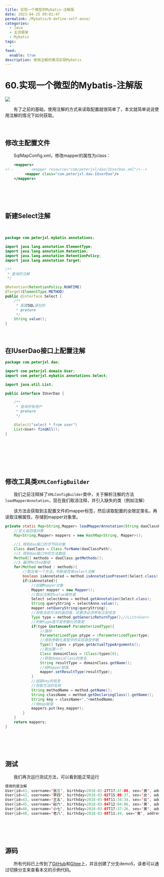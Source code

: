 ```yaml
---
title: 实现一个微型的Mybatis-注解版
date: 2023-04-25 09:01:47
permalink: /Mybatis/6-define-self-anno/
categories:
  - Java
  - 主流框架
  - Mybatis
tags:
  - 
feed:
  enable: true
description: 使用注解的情况实现Mybatis
---
```

# 60.实现一个微型的Mybatis-注解版

![](https://image.peterjxl.com/blog/png)

　　有了之前的基础，使用注解的方式来读取配置就很简单了，本文就简单说说使用注解的情况下如何获取。
<!-- more -->
　　‍

## 修改主配置文件

　　SqlMapConfig.xml，修改mapper的属性为class：

```xml
    <mappers>
<!--        <mapper resource="com/peterjxl/dao/IUserDao.xml"/>-->
         <mapper class="com.peterjxl.dao.IUserDao"/>
    </mappers>
```

　　‍

　　‍

## 新建Select注解

　　‍

```java
package com.peterjxl.mybatis.annotations;

import java.lang.annotation.ElementType;
import java.lang.annotation.Retention;
import java.lang.annotation.RetentionPolicy;
import java.lang.annotation.Target;

/**
 * 查询的注解
 */

@Retention(RetentionPolicy.RUNTIME)
@Target(ElementType.METHOD)
public @interface Select {
    /**
     * 配置SQL语句的
     * @return
     */
    String value();
}

```

　　‍

## 在IUserDao接口上配置注解

```java
package com.peterjxl.dao;

import com.peterjxl.domain.User;
import com.peterjxl.mybatis.annotations.Select;

import java.util.List;

public interface IUserDao {

    /**
     * 查询所有用户
     * @return
     */

    @Select("select * from user")
    List<User> findAll();
}

```

　　‍

　　‍

　　‍

## 修改工具类`XMLConfigBuilder`​

　　我们之前注释掉了`XMLConfigBuilder`​类中，关于解析注解的方法`loadMapperAnnotation`​，现在我们取消注释，并引入缺失的类（例如注解）

　　该方法会获取到主配置文件的mapper标签，然后读取配置的全限定类名，再读取注解属性，存储到mapper对象里。

```java
private static Map<String,Mapper> loadMapperAnnotation(String daoClassPath)throws Exception{
    //定义返回值对象
    Map<String,Mapper> mappers = new HashMap<String, Mapper>();

    //1.得到dao接口的字节码对象
    Class daoClass = Class.forName(daoClassPath);
    //2.得到dao接口中的方法数组
    Method[] methods = daoClass.getMethods();
    //3.遍历Method数组
    for(Method method : methods){
        //取出每一个方法，判断是否有select注解
        boolean isAnnotated = method.isAnnotationPresent(Select.class);
        if(isAnnotated){
            //创建Mapper对象
            Mapper mapper = new Mapper();
            //取出注解的value属性值
            Select selectAnno = method.getAnnotation(Select.class);
            String queryString = selectAnno.value();
            mapper.setQueryString(queryString);
            //获取当前方法的返回值，还要求必须带有泛型信息
            Type type = method.getGenericReturnType();//List<User>
            //判断type是不是参数化的类型
            if(type instanceof ParameterizedType){
                //强转
                ParameterizedType ptype = (ParameterizedType)type;
                //得到参数化类型中的实际类型参数
                Type[] types = ptype.getActualTypeArguments();
                //取出第一个
                Class domainClass = (Class)types[0];
                //获取domainClass的类名
                String resultType = domainClass.getName();
                //给Mapper赋值
                mapper.setResultType(resultType);
            }
            //组装key的信息
            //获取方法的名称
            String methodName = method.getName();
            String className = method.getDeclaringClass().getName();
            String key = className+"."+methodName;
            //给map赋值
            mappers.put(key,mapper);
        }
    }
    return mappers;
}
```

　　‍

　　‍

## 测试

　　我们再次运行测试方法，可以看到能正常运行

```java
使用的是注解
User{id=41, username='张三', birthday=2018-02-27T17:47:08, sex='男', address='北京'}
User{id=42, username='李四', birthday=2018-03-02T15:09:37, sex='女', address='北京'}
User{id=43, username='王五', birthday=2018-03-04T11:34:34, sex='女', address='北京'}
User{id=45, username='赵六', birthday=2018-03-04T12:04:06, sex='男', address='北京'}
User{id=46, username='小七', birthday=2018-03-07T17:37:26, sex='男', address='北京'}
User{id=48, username='老八', birthday=2018-03-08T11:44, sex='男', address='北京'}
```

　　‍

　　‍

## 源码

　　所有代码已上传到了[GitHub](https://github.com/Peter-JXL/LearnMybatis)和[Gitee](https://gitee.com/peterjxl/LearnMybatis)上，并且创建了分支demo5，读者可以通过切换分支来查看本文的示例代码。

　　‍
